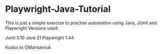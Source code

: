 # Playwright-Java-Tutorial

This is just a simple exercise to practise automation using Java, JUnit and Playwright 
Versions used:

Junit 5.10
Java 21
Playwright 1.44

Kudos to OMartseniuk 


